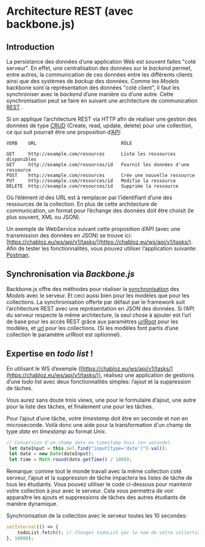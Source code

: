 # Architecture REST  (avec backbone.js)

## Introduction 

La persistance des données d’une application Web est souvent faites "coté serveur". En effet, une centralisation des données sur le  *backend* permet, entre autres, la communication de ces données entre les différents clients ainsi que des systèmes de  *backup*  des données. Comme les *Models*  backbone sont la représentation des données "coté client", il faut les synchroniser avec le  *backend*  d’une manière ou d’une autre. Cette synchronisation peut se faire en suivant une architecture de communication [REST](http://en.wikipedia.org/wiki/Representational_state_transfer#Applied_to_web_services) . 

Si on applique l’architecture REST via HTTP afin de réaliser une gestion des données de type  [CRUD](http://en.wikipedia.org/wiki/CRUD)  (Create, read, update, delete) pour une collection, ce qui suit pourrait être une proposition d’[API](http://en.wikipedia.org/wiki/API):

```
VERB    URL                               RÔLE

GET     http://example.com/resources      Liste les ressources disponibles 
GET     http://example.com/resources/id   Fournit les données d'une ressource 
POST    http://example.com/resources      Crée une nouvelle ressource
PUT     http://example.com/resources/id   Modifie la ressource
DELETE  http://example.com/resources/id   Supprime la ressource

```

Où l’élément  _id_  des URL est à remplacer par l’identifiant d’une des ressources de la collection. En plus de cette architecture de communication, un format pour l’échange des données doit être choisit (le plus souvent, XML ou JSON).

Un exemple de WebService suivant cette proposition d’API (avec une transmission des données en JSON) se trouve ici:  [https://chabloz.eu/ws/api/v1/tasks/](https://chabloz.eu/ws/api/v1/tasks/). Afin de tester les fonctionnalités, vous pouvez utiliser l’application suivante:  [Postman](https://www.getpostman.com/downloads/).

## Synchronisation via  _Backbone.js_

Backbone.js offre des méthodes pour réaliser la  [synchronisation](http://backbonejs.org/#Sync)  des  _Models_  avec le serveur. Et ceci aussi bien pour les modèles que pour les collections. La synchronisation offerte par défaut par le framework suit l’architecture REST avec une représentation en JSON des données. Si l’API du serveur respecte la même architecture, la seul chose à ajouter est l’url de base pour les accès REST grâce aux paramètres  [urlRoot](http://backbonejs.org/#Model-urlRoot)  pour les modèles, et  [url](http://backbonejs.org/#Collection-url)  pour les collections. (Si les modèles font partis d’une collection le paramètre urlRoot est optionnel).

## Expertise en *todo list* !

En utilisant le WS d’exemple ([https://chabloz.eu/ws/api/v1/tasks/](https://chabloz.eu/ws/api/v1/tasks/)), réalisez une application de gestions d’une  _todo list_  avec deux fonctionnalités simples: l’ajout et la suppression de tâches.

Vous aurez sans doute trois _views_,  une pour le formulaire d’ajout, une autre pour la liste des tâches, et finalement une pour les tâches.

Pour l’ajout d’une tâche, votre *timestamp* doit être en seconde et non en microseconde. Voilà donc une aide pour la transformation d'un champ de type  *date*  en *timestamp* au format *Unix*.

```js
// Conversion d'un champ date en timestamp Unix (en seconde)
 let dateInput = this.$el.find("input[type='date']").val();
 let date = new Date(dateInput);
 let time = Math.round(date.getTime() / 1000);
```
Remarque: comme tout le monde travail avec la même collection coté serveur, l’ajout et la suppression de tâche impactera les listes de tâche de tous les étudiants. Vous pouvez utiliser le code ci-dessous pour maintenir votre collection à jour avec le serveur. Cela vous permettra de voir apparaître les ajouts et suppressions de tâches des autres étudiants de manière dynamique.

Synchronisation de la collection avec le serveur toutes les 10 secondes:

```js
setInterval(() => {    
    todoList.fetch(); // Changez todoList par le nom de votre collection
}, 10000);
```
<!--stackedit_data:
eyJoaXN0b3J5IjpbLTcxMzE5Mjg3MF19
-->
